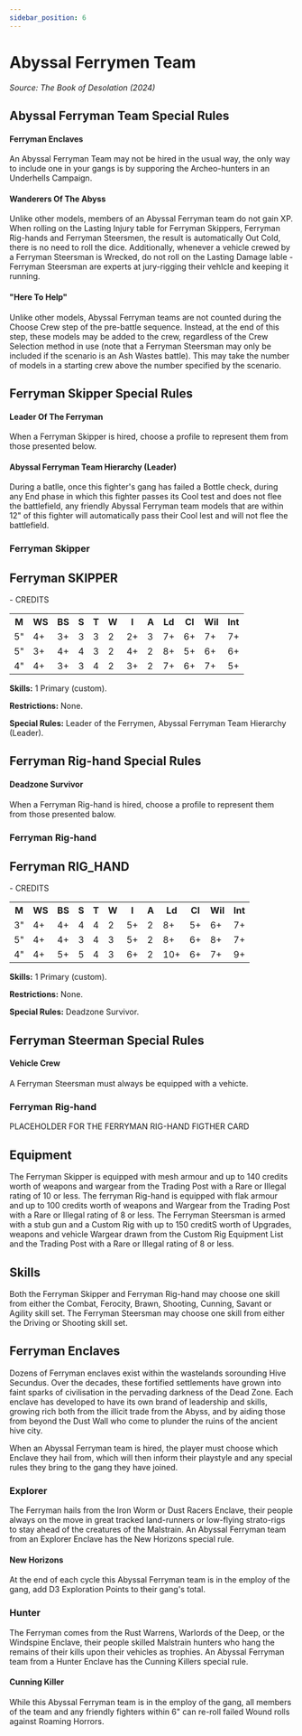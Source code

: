 ```yaml
---
sidebar_position: 6
---
```


# Abyssal Ferrymen Team
_Source: The Book of Desolation (2024)_

Abyssal Ferryman Team Special Rules[​](#abyssal-ferryman-team-special-rules "Direct link to Abyssal Ferryman Team Special Rules")
--------------------------------------------------------------------------------------------------------------------------------

#### Ferryman Enclaves[​](#ferryman-enclaves "Direct link to Ferryman Enclaves") 
An Abyssal Ferryman Team may not be hired in the usual way, the only way to include one in your gangs is by supporing the Archeo-hunters in an Underhells Campaign. 

#### Wanderers Of The Abyss[​](#wanderers-of-the-abyss "Direct link to Wanderers Of The Abyss") 
Unlike other models, members of an Abyssal Ferryman team do not gain XP. When rolling on the Lasting Injury table for Ferryman Skippers, Ferryman Rig-hands and Ferryman Steersmen, the result is automatically Out Cold, there is no need to roll the dice. Additionally, whenever a vehicle crewed by a Ferryman Steersman is Wrecked, do not roll on the Lasting Damage lable - Ferryman Steersman are experts at jury-rigging their vehlcle and keeping it running. 

#### "Here To Help"[​](#here-to-help "Direct link to Here To Help") 
Unlike other models, Abyssal Ferryman teams are not counted during the Choose Crew step of the pre-battle sequence. Instead, at the end of this step, these models may be added to the crew, regardless of the Crew Selection method in use (note that a Ferryman Steersman may only be included if the scenario is an Ash Wastes battle). This may take the number of models in a starting crew above the number specified by the scenario. 

Ferryman Skipper Special Rules[​](#abyssal-ferryman-team-special-rules "Direct link to Abyssal Ferryman Team Special Rules")
--------------------------------------------------------------------------------------------------------------------------------

#### Leader Of The Ferryman[​](#leader-of-the-ferryman "Direct link to Leader Of The Ferryman") 
When a Ferryman Skipper is hired, choose a profile to represent them from those presented below.

#### Abyssal Ferryman Team Hierarchy (Leader)[​](#abyssal-ferryman-team-hierarchy-leader "Direct link to Abyssal Ferryman Team Hierarchy (Leader)") 
During a batlle, once this fighter's gang has failed a Bottle check, during any End phase in which this fighter passes its Cool test and does not flee the battlefield, any friendly Abyssal Ferryman team models that are within 12" of this fighter will automatically pass their Cool lest and will not flee the battlefield.

### Ferryman Skipper[​](#ferryman-skipper "Direct link to Ferryman Skipper")
<div class="fighter-card">
  <div class="card-header">
    <div class="header-container">
      <h2 class="fighter-type">Ferryman SKIPPER</h2>
      <div class="credits">- <span>CREDITS</span></div>
    </div>
  </div>
  <div class="card-body">
    <table class="stats-table">
      <tr>
        <th class="physical-stat">M</th>
        <th class="physical-stat">WS</th>
        <th class="physical-stat">BS</th>
        <th class="physical-stat">S</th>
        <th class="physical-stat">T</th>
        <th class="physical-stat">W</th>
        <th class="physical-stat">I</th>
        <th class="physical-stat">A</th>
        <th class="mental-stat">Ld</th>
        <th class="mental-stat">Cl</th>
        <th class="mental-stat">Wil</th>
        <th class="mental-stat">Int</th>
      </tr>
      <tr>
        <td class="physical-stat">5"</td>
        <td class="physical-stat">4+</td>
        <td class="physical-stat">3+</td>
        <td class="physical-stat">3</td>
        <td class="physical-stat">3</td>
        <td class="physical-stat">2</td>
        <td class="physical-stat">2+</td>
        <td class="physical-stat">3</td>
        <td class="mental-stat">7+</td>
        <td class="mental-stat">6+</td>
        <td class="mental-stat">7+</td>
        <td class="mental-stat">7+</td>
      </tr>
      <tr>
        <td class="physical-stat">5"</td>
        <td class="physical-stat">3+</td>
        <td class="physical-stat">4+</td>
        <td class="physical-stat">4</td>
        <td class="physical-stat">3</td>
        <td class="physical-stat">2</td>
        <td class="physical-stat">4+</td>
        <td class="physical-stat">2</td>
        <td class="mental-stat">8+</td>
        <td class="mental-stat">5+</td>
        <td class="mental-stat">6+</td>
        <td class="mental-stat">6+</td>
      </tr>
      <tr>
        <td class="physical-stat">4"</td>
        <td class="physical-stat">4+</td>
        <td class="physical-stat">3+</td>
        <td class="physical-stat">3</td>
        <td class="physical-stat">4</td>
        <td class="physical-stat">2</td>
        <td class="physical-stat">3+</td>
        <td class="physical-stat">2</td>
        <td class="mental-stat">7+</td>
        <td class="mental-stat">6+</td>
        <td class="mental-stat">7+</td>
        <td class="mental-stat">5+</td>
      </tr>
    </table>
    <div class="info">
      <p><strong>Skills:</strong> 1 Primary (custom).</p>
      <p><strong>Restrictions:</strong> None.</p>
      <p><strong>Special Rules:</strong> Leader of the Ferrymen, Abyssal Ferryman Team Hierarchy (Leader).</p>
    </div>
  </div>
</div>

Ferryman Rig-hand Special Rules[​](#ferryman-righand-special-rules "Direct link to Ferryman Rig-hand Special Rules")
-------------------------------------------------------------------------------------------------------------------

#### Deadzone Survivor[​](#deadzone-survivor "Direct link to Deadzone Survivor") 
When a Ferryman Rig-hand is hired, choose a profile to represent them from those presented balow. 

### Ferryman Rig-hand[​](#ferryman-rig-hand "Direct link to Ferryman Rig-hand")
<div class="fighter-card">
  <div class="card-header">
    <div class="header-container">
      <h2 class="fighter-type">Ferryman RIG_HAND</h2>
      <div class="credits">- <span>CREDITS</span></div>
    </div>
  </div>
  <div class="card-body">
    <table class="stats-table">
      <tr>
        <th class="physical-stat">M</th>
        <th class="physical-stat">WS</th>
        <th class="physical-stat">BS</th>
        <th class="physical-stat">S</th>
        <th class="physical-stat">T</th>
        <th class="physical-stat">W</th>
        <th class="physical-stat">I</th>
        <th class="physical-stat">A</th>
        <th class="mental-stat">Ld</th>
        <th class="mental-stat">Cl</th>
        <th class="mental-stat">Wil</th>
        <th class="mental-stat">Int</th>
      </tr>
      <tr>
        <td class="physical-stat">3"</td>
        <td class="physical-stat">4+</td>
        <td class="physical-stat">4+</td>
        <td class="physical-stat">4</td>
        <td class="physical-stat">4</td>
        <td class="physical-stat">2</td>
        <td class="physical-stat">5+</td>
        <td class="physical-stat">2</td>
        <td class="mental-stat">8+</td>
        <td class="mental-stat">5+</td>
        <td class="mental-stat">6+</td>
        <td class="mental-stat">7+</td>
      </tr>
      <tr>
        <td class="physical-stat">5"</td>
        <td class="physical-stat">4+</td>
        <td class="physical-stat">4+</td>
        <td class="physical-stat">3</td>
        <td class="physical-stat">4</td>
        <td class="physical-stat">3</td>
        <td class="physical-stat">5+</td>
        <td class="physical-stat">2</td>
        <td class="mental-stat">8+</td>
        <td class="mental-stat">6+</td>
        <td class="mental-stat">8+</td>
        <td class="mental-stat">7+</td>
      </tr>
      <tr>
        <td class="physical-stat">4"</td>
        <td class="physical-stat">4+</td>
        <td class="physical-stat">5+</td>
        <td class="physical-stat">5</td>
        <td class="physical-stat">4</td>
        <td class="physical-stat">3</td>
        <td class="physical-stat">6+</td>
        <td class="physical-stat">2</td>
        <td class="mental-stat">10+</td>
        <td class="mental-stat">6+</td>
        <td class="mental-stat">7+</td>
        <td class="mental-stat">9+</td>
      </tr>
    </table>
    <div class="info">
      <p><strong>Skills:</strong> 1 Primary (custom).</p>
      <p><strong>Restrictions:</strong> None.</p>
      <p><strong>Special Rules:</strong> Deadzone Survivor.</p>
    </div>
  </div>
</div>

Ferryman Steerman Special Rules[​](#ferryman-steerman-special-rules "Direct link to Ferryman Steerman Special Rules")
-------------------------------------------------------------------------------------------------------------------

#### Vehicle Crew[​](#vehicle-crew "Direct link to Vehicle Crew") 
A Ferryman Steersman must always be equipped with a vehicte.

### Ferryman Rig-hand[​](#ferryman-rig-hand "Direct link to Ferryman Rig-hand")

PLACEHOLDER FOR THE FERRYMAN RIG-HAND FIGTHER CARD

Equipment[​](#equipment "Direct link to Equipment")
---------------------------------------------------

The Ferryman Skipper is equipped with mesh armour and up to 140 credits worth of weapons and wargear from the Trading Post with a Rare or Illegal rating of 10 or less. The ferryman Rig-hand is equipped with flak armour and up to 100 credits worth of weapons and Wargear from the Trading Post with a Rare or Illegal rating of 8 or less. The Ferryman Steersman is armed with a stub gun and a Custom Rig with up to 150 creditS worth of Upgrades, weapons and vehicle Wargear drawn from the Custom Rig Equipment List and the Trading Post with a Rare or Illegal rating of 8 or less. 

Skills[​](#skills "Direct link to Skills")
-----------------------------------------

Both the Ferryman Skipper and Ferryman Rig-hand may choose one skill from either the Combat, Ferocity, Brawn, Shooting, Cunning, Savant or Agility skill set. The Ferryman Steersman may choose one skill from either the Driving or Shooting skill set.

Ferryman Enclaves[​](#ferryman-enclaves "Direct link to Ferryman Enclaves")
--------------------------------------------------------------------------
Dozens of Ferryman enclaves exist within the wastelands sorounding Hive Secundus. Over the decades, these fortified settlements have grown into faint sparks of civilisation in the pervading darkness of the Dead Zone. Each enclave has developed to have its own brand of leadership and skills, growing rich both from the illicit trade from the Abyss, and by aiding those from beyond the Dust Wall who come to plunder the ruins of the ancient hive city.

When an Abyssal Ferryman team is hired, the player must choose which Enclave they hail from, which will then inform their playstyle and any special rules they bring to the gang they have joined.

### Explorer[​](#explorer "Direct link to Explorer")
The Ferryman hails from the Iron Worm or Dust Racers Enclave, their people always on the move in great tracked land-runners or low-flying strato-rigs to stay ahead of the creatures of the Malstrain. An Abyssal Ferryman team from an Explorer Enclave has the New Horizons special rule.

#### New Horizons[​](#new-horizons "Direct link to New Horizons") 
At the end of each cycle this Abyssal Ferryman team is in the employ of the gang, add D3 Exploration Points to their gang's total.

### Hunter[​](#explorer "Direct link to Hunter")
The Ferryman comes from the Rust Warrens, Warlords of the Deep, or the Windspine Enclave, their people skilled Malstrain hunters who hang the remains of their kills upon their vehicles as trophies. An Abyssal Ferryman team from a Hunter Enclave has the Cunning Killers special rule. 

#### Cunning Killer[​](#cunning-killer "Direct link to Cunning Killer") 
While this Abyssal Ferryman team is in the employ of the gang, all members of the team and any friendly fighters within 6" can re-roll failed Wound rolls against Roaming Horrors.
